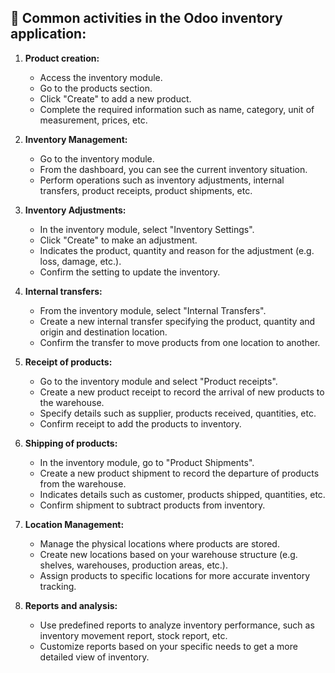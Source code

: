 ## 📝 Common activities in the Odoo inventory application:

1. **Product creation:**
    - Access the inventory module.
    - Go to the products section.
    - Click "Create" to add a new product.
    - Complete the required information such as name, category, unit of measurement, prices, etc.

2. **Inventory Management:**
    - Go to the inventory module.
    - From the dashboard, you can see the current inventory situation.
    - Perform operations such as inventory adjustments, internal transfers, product receipts, product shipments, etc.

3. **Inventory Adjustments:**
    - In the inventory module, select "Inventory Settings".
    - Click "Create" to make an adjustment.
    - Indicates the product, quantity and reason for the adjustment (e.g. loss, damage, etc.).
    - Confirm the setting to update the inventory.

4. **Internal transfers:**
    - From the inventory module, select "Internal Transfers".
    - Create a new internal transfer specifying the product, quantity and origin and destination location.
    - Confirm the transfer to move products from one location to another.

5. **Receipt of products:**
    - Go to the inventory module and select "Product receipts".
    - Create a new product receipt to record the arrival of new products to the warehouse.
    - Specify details such as supplier, products received, quantities, etc.
    - Confirm receipt to add the products to inventory.

6. **Shipping of products:**
    - In the inventory module, go to "Product Shipments".
    - Create a new product shipment to record the departure of products from the warehouse.
    - Indicates details such as customer, products shipped, quantities, etc.
    - Confirm shipment to subtract products from inventory.

7. **Location Management:**
    - Manage the physical locations where products are stored.
    - Create new locations based on your warehouse structure (e.g. shelves, warehouses, production areas, etc.).
    - Assign products to specific locations for more accurate inventory tracking.

8. **Reports and analysis:**
    - Use predefined reports to analyze inventory performance, such as inventory movement report, stock report, etc.
    - Customize reports based on your specific needs to get a more detailed view of inventory.

<style>
        
        .md-copyright{
            display: none;
        }
        h1{
            display: none;
          }
        .md-footer{
                  background-color:#526cfe;
                  height: 40px; /* Cambiar a la altura deseada */
                  line-height: 40px;                 
                }
        
    </style>
